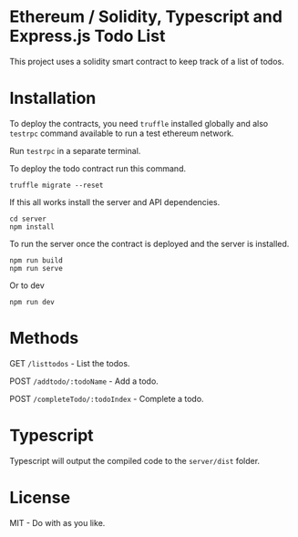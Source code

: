 Ethereum / Solidity, Typescript and Express.js Todo List
=======================================================

This project uses a solidity smart contract to keep track of a list of todos.

# Installation

To deploy the contracts, you need `truffle` installed globally and also `testrpc` command available to run a test ethereum network.

Run `testrpc` in a separate terminal.  

To deploy the todo contract run this command.

```
truffle migrate --reset
```

If this all works install the server and API dependencies.

```
cd server
npm install 
```

To run the server once the contract is deployed and the server is installed.

```
npm run build
npm run serve
```

Or to dev

```
npm run dev
```


# Methods

GET `/listtodos` - List the todos.

POST `/addtodo/:todoName` - Add a todo.

POST `/completeTodo/:todoIndex` - Complete a todo.


# Typescript

Typescript will output the compiled code to the `server/dist` folder.

# License

MIT - Do with as you like.
